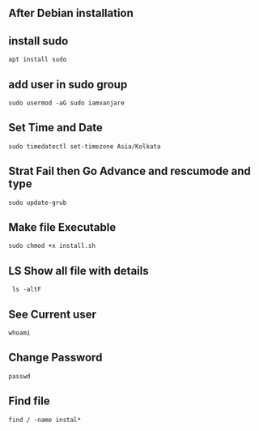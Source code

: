 ## After Debian installation 

## install sudo 
	apt install sudo

## add user in sudo group 
	sudo usermod -aG sudo iamvanjare

## Set Time and Date 
	sudo timedatectl set-timezone Asia/Kolkata

## Strat Fail then Go Advance and rescumode and type
	sudo update-grub

## Make file Executable 
	sudo chmod +x install.sh

## LS Show all file with details
	 ls -altF

## See Current user
	whoami

## Change Password 
	passwd

## Find file 
	find / -name instal*
